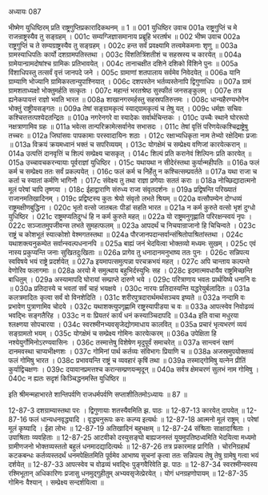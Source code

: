 अध्यायः 087

भीष्मेण युधिष्ठिरम् प्रति राष्ट्रगुप्तिप्रकारादिकथनम् ॥ 1 ॥
001	युधिष्ठिर उवाच 
001a	राष्ट्रगुप्तिं च मे राजन्राष्ट्रस्यैव तु सङ्ग्रहम् ।
001c	सम्यग्जिज्ञासमानाय प्रब्रूहि भरतर्षभ ॥
002	भीष्म उवाच 
002a	राष्ट्रगुप्तिं च ते सम्यग्राष्ट्रस्यैव तु सङ्ग्रहम् ।
002c	हन्त सर्वं प्रवक्ष्यामि तत्त्वमेकमनाः शृणु ॥
003a	ग्रामस्याधिपतिः कार्यो दशग्रामपतिस्तथा ।
003c	विंशतित्रिंशतीशं च सहस्रस्य च कारयेत् ॥
004a	ग्रामेयान्ग्रामदोषांश्च ग्रामिकः प्रतिभावयेत् ।
004c	तानाचक्षीत दशिने दशिको विंशिने पुनः ॥
005a	विंशाधिपस्तु तत्सर्वं वृत्तं जानपदे जने ।
005c	ग्रामाणां शतपालाय सर्वमेव निवेदयेत् ॥
006a	यानि ग्राम्याणि भोज्यानि ग्रामिकस्तान्युपाश्नियात् ।
006c	दशपस्तेन भर्तव्यस्तेनापि द्विगुणाधिपः ॥
007a	ग्रामं ग्रामशताध्यक्षो भोक्तुमर्हति सत्कृतः ।
007c	महान्तं भरतश्रेष्ठ सुस्फीतं जनसङ्कुलम् ।
007e	तत्र ह्यनेकपायत्तं राज्ञो भवति भारत ॥
008a	शाखानगरमर्हस्तु सहस्रपतिरुत्तमः ।
008c	धान्यहैरण्यभोगेन भोक्तुं राष्ट्रीयसङ्गतः ॥
009a	तेषां सङ्ग्रामकृत्यं स्याद्ग्रामकृत्यं च तेषु यत् ।
009c	धर्मज्ञः सचिवः कश्चित्तत्तत्पश्येदतन्द्रितः ॥
010a	नगरेनगरे वा स्यादेकः सर्वार्थचिन्तकः ।
010c	उच्चैः स्थाने घोररूपो नक्षत्राणामिव ग्रहः ॥
011a	भवेत्स तान्परिक्रामेत्सर्वानेव सभासदः ।
011c	तेषां वृत्तिं परिणयेत्कश्चिद्राष्ट्रेषु तच्चरः ॥
012a	जिघांसवः पापकामाः परस्वादायिनः शठाः ।
012c	रक्षाभ्यधिकृता नाम तेभ्यो रक्षेदिमाः प्रजाः ॥
013a	विक्रयं क्रयमध्वानं भक्तं च सपरिव्ययम् ।
013c	योगक्षेमं च सम्प्रेक्ष्य वणिजां कारयेत्करान् ॥
014a	उत्पत्तिं दानवृत्तिं च शिल्पं सम्प्रेक्ष्य चासकृत् ।
014c	शिल्पं प्रति करानेवं शिल्पिनः प्रति कारयेत् ॥
015a	उच्चावचकरन्यायाः पूर्वराज्ञां युधिष्ठिर ।
015c	यथायथा न सीदेरंस्तथा कुर्यान्महीपतिः ॥
016a	फलं कर्म च सम्प्रेक्ष्य ततः सर्वं प्रकल्पयेत् ।
016c	फलं कर्म च निर्हेतु न कश्चित्सम्प्रवर्तते ॥
017a	यथा राजा च कर्ता च स्यातां कर्मणि भागिनौ ।
017c	संवेक्ष्य तु तथा राज्ञा प्रणेयाः सततं कराः ॥
018a	नोच्छिद्यादात्मनो मूलं परेषां चापि तृष्णया ।
018c	ईहाद्वाराणि संरुध्य राजा संवृतदर्शनः ॥
019a	प्रद्विषन्ति परिख्यातं राजानमतिखादिनम् ।
019c	प्रद्विष्टस्य कुतः श्रेयो संवृतो लभते श्रियम् ॥
020a	वत्सौपम्येन दोग्धव्यं राष्ट्रमक्षीणबुद्धिना ।
020c	भृतो वत्सो जातबलः पीडां सहति भारत ॥
021a	न कर्म कुरुते वत्सो भृशं दुग्धो युधिष्ठिर ।
021c	राष्ट्रमप्यतिदुग्धं हि न कर्म कुरुते महत् ॥
022a	यो राष्ट्रमनुगृह्णाति परिरक्षन्स्वयं नृपः ।
022c	सञ्जातमुपजीवन्स लभते सुमहत्फलम् ॥
023a	आपदर्थं च निचयान्राजानो हि चिचिन्वते ।
023c	राष्ट्रं च कोशभूतं स्यात्कोशो वेश्मगतस्तथा ॥
024a	पौरजानपदान्सर्वान्संश्रितोपाश्रितांस्तथा ।
024c	यथाशक्त्यनुकम्पेत सर्वान्स्वल्पधनानपि ॥
025a	बाह्यं जनं भेदयित्वा भोक्तव्यो मध्यमः सुखम् ।
025c	एवं नास्य प्रकुप्यन्ति जनाः सुखितदुःखिताः ॥
026a	प्रागेव तु धनादानमनुभाष्य ततः पुनः ।
026c	सन्निपत्य स्वविषये भयं राष्ट्रे प्रदर्शयेत् ॥
027a	इयमापत्समुत्पन्ना परचक्रभयं महत् ।
027c	अपि चान्ताय कल्पन्ते वेणोरिव फलागमाः ॥
028a	अरयो मे समुत्थाय बहुभिर्दस्युभिः सह ।
028c	इदमात्मवधायैव राष्ट्रमिच्छन्ति बाधितुम् ।
029a	अस्यामापदि घोरायां सम्प्राप्ते दारुणे भये ।
029c	परित्राणाय भवतः प्रार्थयिष्ये धनानि वः ॥
030a	प्रतिदास्ये च भवतां सर्वं चाहं भयक्षये ।
030c	नारयः प्रतिदास्यन्ति यद्धरेयुर्बलादितः ॥
031a	कलत्रमादितः कृत्वा सर्वं वो विनशेदिति ।
031c	शरीरपुत्रदारार्थमर्थसञ्चय इष्यते ॥
032a	नन्दामि वः प्रभावेण पुत्राणामिव चोदये ।
032c	यथाशक्त्युपगृह्णामि राष्ट्रस्यापीडया च वः ॥
033a	आपत्स्वेव निवोढव्यं भवद्भिः सङ्गतैरिह ।
033c	न वः प्रियतरं कार्यं धनं कस्याञ्चिदापदि ॥
034a	इति वाचा मधुरया श्लक्ष्णया सोपचारया ।
034c	स्वरश्मीनभ्यवसृजेद्योगमाधाय कालवित् ॥
035a	प्रचारं भृत्यभरणं व्ययं सङ्ग्रामतो भयम् ।
035c	योगक्षेमं च सम्प्रेक्ष्य गोमिनः कारयेत्करम् ॥
036a	उपेक्षिता हि नश्येयुर्गोमिनोऽरण्यवासिनः ।
036c	तस्मात्तेषु विशेषेण मृदुपूर्वं समाचरेत् ॥
037a	सान्त्वनं रक्षणं दानमवस्था चाप्यभीक्ष्णशः ।
037c	गोमिनां पार्थ कर्तव्यः संविभागः प्रियाणि च ॥
038a	अजस्रमुपयोक्तव्यं फलं गोमिषु भारत ।
038c	प्रभावयन्ति राष्ट्रं च व्यवहारं कृषिं तथा ॥
039a	तस्माद्गोमिषु यत्नेन प्रीतिं कुर्याद्विचक्षणः ।
039c	दयावानप्रमत्तश्च करान्सम्प्रणयन्मृदून् ॥
040a	सर्वत्र क्षेमचरणं सुलभं नाम गोमिषु ।
040c	न ह्यतः सदृशं किञ्चिद्धनमस्ति युधिष्ठिर ॥ 

इति श्रीमन्महाभारते शान्तिपर्वणि राजधर्मपर्वणि सप्ताशीतितमोऽध्यायः ॥ 87 ॥

12-87-3 दशग्राम्यास्तथा परः । द्विगुणायाः शतस्यैवमिति झ. पाठः ॥ 12-87-13 कारयेत् दापयेत् ॥ 12-87-16 फलं धान्यधनवृद्ध्यादि । वृद्ध्यनुरूपः करः कल्प्य इत्यर्थः ॥ 12-87-18 आत्मनो मूलं राष्ट्रम् । परेषां मूलं कृष्यादि । ईहा लोभः ॥ 12-87-19 अतिखादिनं बहुभक्षम् ॥ 12-87-24 संश्रिताः साक्षादाश्रिताः । उपाश्रिताः व्यवहिताः ॥ 12-87-25 आटवीको दस्युसङ्घो बाह्यजनस्तं यूयमुपतिष्ठध्वमिति भेदयित्वा मध्यमो ग्रामीणजनो भोक्तव्यस्ततो बहुलं धनमादद्यादित्यर्थः ॥ 12-87-26 तत्र प्रकारमाह प्रागिति । चोरनिग्रहार्थं कटकबन्धः कर्तव्यस्तदर्थं धनमपेक्षितमिति पूर्वमेव आभाष्य सूचनां कृत्वा ततः सन्निपत्य तेषु तेषु ग्रामेषु गत्वा भयं दर्शयेत् ॥ 12-87-33 आपत्स्वेव च वोढव्यं भवद्भिः पुङ्गवैरिवेति झ. पाठः ॥ 12-87-34 स्वरश्मीन्स्वस्य रश्मिभूतान् अधिकारिणः प्रजासु धनमुद्गुहीतुम् अभ्यवसृजेत्प्रेरयेत् । योगं धनग्रहणोपायम् ॥ 12-87-35 गोमिनः वैश्यान् । सम्प्रेक्ष्य सन्दर्शयित्वा ॥
